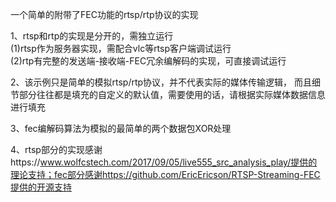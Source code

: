 一个简单的附带了FEC功能的rtsp/rtp协议的实现

1、rtsp和rtp的实现是分开的，需独立运行  
(1)rtsp作为服务器实现，需配合vlc等rtsp客户端调试运行  
(2)rtp有完整的发送端-接收端-FEC冗余编解码的实现，可直接调试运行

2、该示例只是简单的模拟rtsp/rtp协议，并不代表实际的媒体传输逻辑，
而且细节部分往往都是填充的自定义的默认值，需要使用的话，请根据实际媒体数据信息进行填充

3、fec编解码算法为模拟的最简单的两个数据包XOR处理

4、rtsp部分的实现感谢https://www.wolfcstech.com/2017/09/05/live555_src_analysis_play/提供的理论支持；fec部分感谢https://github.com/EricEricson/RTSP-Streaming-FEC提供的开源支持